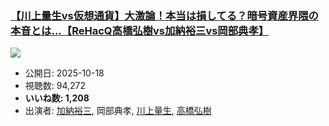### [【川上量生vs仮想通貨】大激論！本当は損してる？暗号資産界隈の本音とは...【ReHacQ高橋弘樹vs加納裕三vs岡部典孝】](https://www.youtube.com/watch?v=2NtecA0aoYQ)
[![](https://img.youtube.com/vi/2NtecA0aoYQ/sddefault.jpg)](https://www.youtube.com/watch?v=2NtecA0aoYQ)
-   公開日: 2025-10-18
-   視聴数: 94,272
-   **いいね数: 1,208**
-   出演者: [加納裕三](/rehacq_fan/people/加納裕三 "wikilink"), 岡部典孝, [川上量生](/rehacq_fan/people/川上量生 "wikilink"), [高橋弘樹](/rehacq_fan/people/高橋弘樹 "wikilink")
